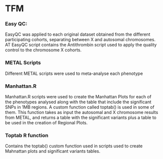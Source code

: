 # TFM

### Easy QC:

EasyQC was applied to each original dataset obtained from the different participating cohorts, separating between X and autosomal chromosomes. AT EasyQC script contains the  Antithrombin script used to apply the quality control to the chromosome X cohorts.  

### METAL Scripts

Different METAL scripts were used to meta-analyse each phenotype 


### Manhattan.R

Manhattan.R scripts were used to create the Manhattan Plots for each of the phenotypes analysed along with the table that include the significant SNPs in 1MB regions. A custom function called toptab() is used in some of them. This function takes as input the autosomal and X chromosome results from METAL, and returns a table with the significant variants plus a table to be used in the creation of Regional Plots. 


### Toptab R function

Contains the toptab() custom function used in scripts used to create Mahnattan plots and significant variants tables.
